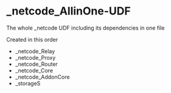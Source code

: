 # _netcode_AllinOne-UDF
The whole _netcode UDF including its dependencies in one file

Created in this order
- _netcode_Relay
- _netcode_Proxy
- _netcode_Router
- _netcode_Core
- _netcode_AddonCore
- _storageS

